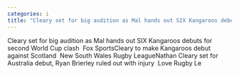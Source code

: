 ```yaml
---
categories: i
title: "Cleary set for big audition as Mal hands out SIX Kangaroos debuts for second World Cup clash  Fox Sports"
---
```

Cleary set for big audition as Mal hands out SIX Kangaroos debuts for second World Cup clash&nbsp;&nbsp;Fox SportsCleary to make Kangaroos debut against Scotland&nbsp;&nbsp;New South Wales Rugby LeagueNathan Cleary set for Australia debut, Ryan Brierley ruled out with injury&nbsp;&nbsp;Love Rugby Le